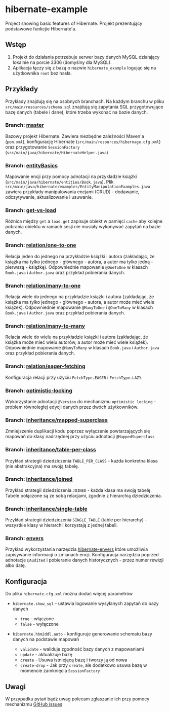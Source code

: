 # hibernate-example

Project showing basic features of Hibernate.
Projekt prezentujący podstawowe funkcjie Hibernate'a.

## Wstęp

1. Projekt do działania potrzebuje serwer bazy danych MySQL działający lokalnie na porcie 3306 (domyślny dla MySQL).
2. Aplikacja łączy się z bazą o nazwie `hibernate_example` logując się na użytkownika `root` bez hasła.

## Przykłady

Przykłady znajdują się na osobnych branchach. Na każdym branchu w pliku `src/main/resources/schema.sql` znajdują się zapytania SQL przygotowujące bazę danych (tabele i dane), które trzeba wykonać na bazie danych.

### Branch: [master](https://github.com/piotrgajow/hibernate-example/tree/master)
Bazowy projekt Hibernate. Zawiera niezbędne zależności Maven'a (`pom.xml`), konfigurację Hibernate (`src/main/resources/hibernage.cfg.xml`) oraz przygotowanie `SessionFactory` (`src/main/java/hibernate/HibernateHelper.java`)

### Branch: [entityBasics](https://github.com/piotrgajow/hibernate-example/tree/entityBasics)
Mapowanie encji przy pomocy adnotacji na przykładzie książki (`src/main/java/hibernate/entities/Book.java`). Plik `src/main/java/hibernate/examples/EntityManipulationExamples.java` zawiera przykłady manipulowania encjami (CRUD) - dodawanie, odczytywanie, aktualizowanie i usuwanie.

### Branch: [get-vs-load](https://github.com/piotrgajow/hibernate-example/tree/get-vs-load)
Różnica między `get` a `load`. `get` zapisuje obiekt w pamięci `cache` aby kolejne pobrania obiektu w ramach sesji nie musiały wykonywać zapytań na bazie danych.

### Branch: [relation/one-to-one](https://github.com/piotrgajow/hibernate-example/tree/relation/one-to-one)
Relacja jeden do jednego na przykładzie książki i autora (zakładając, że książka ma tylko jednego - głównego - autora, a autor ma tylko jedną - pierwszą - książkę). Odpowniednie mapowanie `@OneToOne` w klasach `Book.java` i `Author.java` oraz przykład pobierania danych.

### Branch: [relation/many-to-one](https://github.com/piotrgajow/hibernate-example/tree/relation/many-to-one)
Relacja wiele do jednego na przykładzie książki i autora (zakładając, że książka ma tylko jednego - głównego - autora, a autor może mieć wiele książek). Odpowniednie mapowanie `@ManyToOne` i `@OneToMany` w klasach `Book.java` i `Author.java` oraz przykład pobierania danych.

### Branch: [relation/many-to-many](https://github.com/piotrgajow/hibernate-example/tree/relation/many-to-many)
Relacja wiele do wielu na przykładzie książki i autora (zakładając, że książka może mieć wielu autorów, a autor może mieć wiele książek). Odpowniednie mapowanie `@ManyToMany` w klasach `Book.java` i `Author.java` oraz przykład pobierania danych.

### Branch: [relation/eager-fetching](https://github.com/piotrgajow/hibernate-example/tree/relation/eager-fetching)
Konfiguracja relacji przy użyciu `FetchType.EAGER` i `FetchType.LAZY`.

### Branch: [optimistic-locking](https://github.com/piotrgajow/hibernate-example/tree/optimistic-locking)
Wykorzystanie adnotacji `@Version` do mechanizmu `optimistic locking` - problem równoległej edycji danych przez dwóch użytkowników. 

### Branch: [inheritance/mapped-superclass](https://github.com/piotrgajow/hibernate-example/tree/inheritance/mapped-superclass)
Zmniejszenie duplikacji kodu poprzez wyłączenie powtarzających się mapowań do klasy nadrzędnej przy użyciu adnotacji `@MappedSuperclass`

### Branch: [inheritance/table-per-class](https://github.com/piotrgajow/hibernate-example/tree/inheritance/table-per-class)
Przykład strategii dziedziczenia `TABLE_PER_CLASS` - każda konkretna klasa (nie abstrakcyjna) ma swoją tabelę.

### Branch: [inheritance/joined](https://github.com/piotrgajow/hibernate-example/tree/inheritance/joined)
Przykład strategii dziedziczenia `JOINED` - każda klasa ma swoją tabelę. Tabele połączone są ze sobą relacjami, zgodnie z hierarchią dziedziczenia.

### Branch: [inheritance/single-table](https://github.com/piotrgajow/hibernate-example/tree/inheritance/single-table)
Przykład strategii dziedziczenia `SINGLE_TABLE` (table per hierarchy) - wszystkie klasy w hierarchii korzystają z jednej tabeli.

### Branch: [envers](https://github.com/piotrgajow/hibernate-example/tree/envers)
Przykład wykorzystania narzędzia [hibernate-envers](http://hibernate.org/orm/envers/) które umożliwia zapisywanie informacji o zmianach encji. Konfiguracja narzędzia poprzed adnotacje `@Audited` i pobieranie danych historycznych - przez numer rewizji albo datę.

## Konfiguracja
Do pliku `hibernate.cfg.xml` można dodać więcej parametrów

- `hibernate.show_sql` - ustawia logowanie wysyłanych zapytań do bazy danych
    - `true` - włączone
    - `false` - wyłączone
    
- `hibernate.hbm2ddl.auto` - konfiguruje generowanie schematu bazy danych na podstawie mapowań
    - `validate` - waliduje zgodność bazy danych z mapowaniami
    - `update` - aktualizuje bazę
    - `create` - Usuwa istniejącą bazę i tworzy ją od nowa
    - `create-drop` - Jak przy `create`, ale dodatkowo usuwa bazę w momencie zamknięcia `SessionFactory`

## Uwagi
W przypadku pytań bądź uwag polecam zgłaszanie ich przy pomocy mechanizmu [GitHub issues](https://github.com/piotrgajow/hibernate-example/issues/new)
